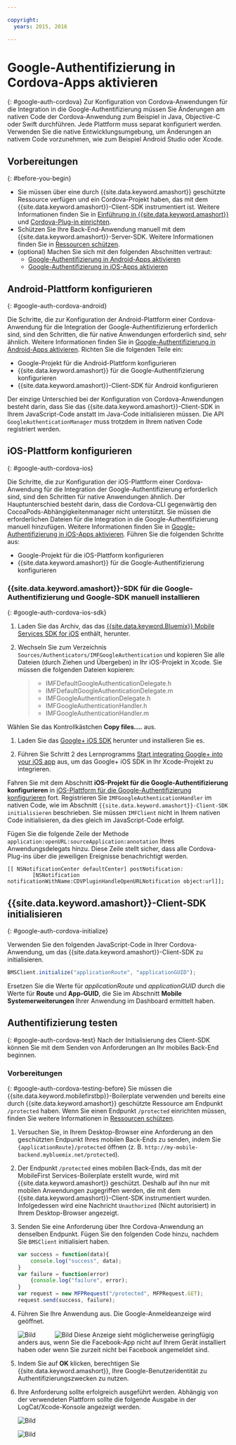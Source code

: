 ```yaml
---

copyright:
  years: 2015, 2016

---
```


# Google-Authentifizierung in Cordova-Apps aktivieren
{: #google-auth-cordova}
Zur Konfiguration von Cordova-Anwendungen für die Integration in die Google-Authentifizierung müssen Sie Änderungen am nativen Code der Cordova-Anwendung zum Beispiel in Java, Objective-C oder Swift durchführen. Jede Plattform muss separat konfiguriert werden. Verwenden Sie die native Entwicklungsumgebung, um Änderungen an nativem Code vorzunehmen, wie zum Beispiel Android Studio oder Xcode.

## Vorbereitungen
{: #before-you-begin}
* Sie müssen über eine durch {{site.data.keyword.amashort}} geschützte Ressource verfügen und ein Cordova-Projekt haben, das mit dem {{site.data.keyword.amashort}}-Client-SDK instrumentiert ist. Weitere Informationen finden Sie in [Einführung in {{site.data.keyword.amashort}}](https://console.{DomainName}/docs/services/mobileaccess/getting-started.html) und [Cordova-Plug-in einrichten](https://console.{DomainName}/docs/services/mobileaccess/getting-started-cordova.html).  
* Schützen Sie Ihre Back-End-Anwendung manuell mit dem {{site.data.keyword.amashort}}-Server-SDK. Weitere Informationen finden Sie in [Ressourcen schützen](https://console.{DomainName}/docs/services/mobileaccess/protecting-resources.html).
* (optional) Machen Sie sich mit den folgenden Abschnitten vertraut:
   * [Google-Authentifizierung in Android-Apps aktivieren](https://console.{DomainName}/docs/services/mobileaccess/google-auth-android.html)
   * [Google-Authentifizierung in iOS-Apps aktivieren](https://console.{DomainName}/docs/services/mobileaccess/google-auth-ios.html)


## Android-Plattform konfigurieren
{: #google-auth-cordova-android}

Die Schritte, die zur Konfiguration der Android-Plattform einer Cordova-Anwendung für die Integration der Google-Authentifizierung erforderlich sind, sind den Schritten, die für native Anwendungen erforderlich sind, sehr ähnlich. Weitere Informationen finden Sie in [Google-Authentifizierung in Android-Apps aktivieren](https://console.{DomainName}/docs/services/mobileaccess/google-auth-android.html). Richten Sie die folgenden Teile ein:

* Google-Projekt für die Android-Plattform konfigurieren
* {{site.data.keyword.amashort}} für die Google-Authentifizierung konfigurieren
* {{site.data.keyword.amashort}}-Client-SDK für Android konfigurieren

Der einzige Unterschied bei der Konfiguration von Cordova-Anwendungen besteht darin, dass Sie das {{site.data.keyword.amashort}}-Client-SDK in Ihrem JavaScript-Code anstatt im Java-Code initialisieren müssen. Die API `GoogleAuthenticationManager` muss trotzdem in Ihrem nativen Code registriert werden.

## iOS-Plattform konfigurieren
{: #google-auth-cordova-ios}

Die Schritte, die zur Konfiguration der iOS-Plattform einer Cordova-Anwendung für die Integration der Google-Authentifizierung erforderlich sind, sind den Schritten für native Anwendungen ähnlich. Der Hauptunterschied besteht darin, dass die Cordova-CLI gegenwärtig den CocoaPods-Abhängigkeitenmanager nicht unterstützt. Sie müssen die erforderlichen Dateien für die Integration in die Google-Authentifizierung manuell hinzufügen. Weitere Informationen finden Sie in [Google-Authentifizierung in iOS-Apps aktivieren](https://console.{DomainName}/docs/services/mobileaccess/google-auth-ios.html). Führen Sie die folgenden Schritte aus:

* Google-Projekt für die iOS-Plattform konfigurieren
* {{site.data.keyword.amashort}} für die Google-Authentifizierung konfigurieren

### {{site.data.keyword.amashort}}-SDK für die Google-Authentifizierung und Google-SDK manuell installieren
{: #google-auth-cordova-ios-sdk}
1. Laden Sie das Archiv, das das [{{site.data.keyword.Bluemix}} Mobile Services SDK for iOS](https://hub.jazz.net/git/bluemixmobilesdk/imf-ios-sdk/archive?revstr=master) enthält, herunter.

1. Wechseln Sie zum Verzeichnis `Sources/Authenticators/IMFGoogleAuthentication` und kopieren Sie alle Dateien (durch Ziehen und Übergeben) in Ihr iOS-Projekt in Xcode. Sie müssen die folgenden Dateien kopieren:

	> * IMFDefaultGoogleAuthenticationDelegate.h
	> * IMFDefaultGoogleAuthenticationDelegate.m
	> * IMFGoogleAuthenticationDelegate.h
	> * IMFGoogleAuthenticationHandler.h
	> * IMFGoogleAuthenticationHandler.m

Wählen Sie das Kontrollkästchen **Copy files....** aus.

1. Laden Sie das [Google+ iOS SDK](http://goo.gl/9cTqyZ) herunter und installieren Sie es.

1. Führen Sie Schritt 2 des Lernprogramms [Start integrating Google+ into your iOS app](https://developers.google.com/+/mobile/ios/getting-started) aus, um das Google+ iOS SDK in Ihr Xcode-Projekt zu integrieren.

Fahren Sie mit dem Abschnitt **iOS-Projekt für die Google-Authentifizierung konfigurieren** in [iOS-Plattform für die Google-Authentifizierung konfigurieren](https://console.{DomainName}/docs/services/mobileaccess/google-auth-ios.html) fort. Registrieren Sie `IMFGoogleAuthenticationHandler` im nativen Code, wie im Abschnitt `{{site.data.keyword.amashort}}-Client-SDK initialisieren` beschrieben. Sie müssen `IMFClient` nicht in Ihrem nativen Code initialisieren, da dies gleich im JavaScript-Code erfolgt.

Fügen Sie die folgende Zeile der Methode `application:openURL:sourceApplication:annotation` Ihres Anwendungsdelegats hinzu. Diese Zeile stellt sicher, dass alle Cordova-Plug-ins über die jeweiligen Ereignisse benachrichtigt werden.

```
[[ NSNotificationCenter defaultCenter] postNotification:
		[NSNotification notificationWithName:CDVPluginHandleOpenURLNotification object:url]];      
```

## {{site.data.keyword.amashort}}-Client-SDK initialisieren
{: #google-auth-cordova-initialize}

Verwenden Sie den folgenden JavaScript-Code in Ihrer Cordova-Anwendung, um das {{site.data.keyword.amashort}}-Client-SDK zu initialisieren.

```JavaScript
BMSClient.initialize("applicationRoute", "applicationGUID");
```

Ersetzen Sie die Werte für *applicationRoute* und *applicationGUID* durch die Werte für **Route** und **App-GUID**, die Sie im Abschnitt **Mobile Systemerweiterungen** Ihrer Anwendung im Dashboard ermittelt haben.

## Authentifizierung testen
{: #google-auth-cordova-test}
Nach der Initialisierung des Client-SDK können Sie mit dem Senden von Anforderungen an Ihr mobiles Back-End beginnen.

### Vorbereitungen
{: #google-auth-cordova-testing-before}
Sie müssen die {{site.data.keyword.mobilefirstbp}}-Boilerplate verwenden und bereits eine durch {{site.data.keyword.amashort}} geschützte Ressource am Endpunkt `/protected` haben. Wenn Sie einen Endpunkt `/protected` einrichten müssen, finden Sie weitere Informationen in [Ressourcen schützen](https://console.{DomainName}/docs/services/mobileaccess/protecting-resources.html).


1. Versuchen Sie, in Ihrem Desktop-Browser eine Anforderung an den geschützten Endpunkt Ihres mobilen Back-Ends zu senden, indem Sie `{applicationRoute}/protected` öffnen (z. B. `http://my-mobile-backend.mybluemix.net/protected`).

1. Der Endpunkt `/protected` eines mobilen Back-Ends, das mit der MobileFirst Services-Boilerplate erstellt wurde, wird mit {{site.data.keyword.amashort}} geschützt. Deshalb auf ihn nur mit mobilen Anwendungen zugegriffen werden, die mit dem {{site.data.keyword.amashort}}-Client-SDK instrumentiert wurden. Infolgedessen wird eine Nachricht `Unauthorized` (Nicht autorisiert) in Ihrem Desktop-Browser angezeigt.

1. Senden Sie eine Anforderung über Ihre Cordova-Anwendung an denselben Endpunkt. Fügen Sie den folgenden Code hinzu, nachdem Sie `BMSClient` initialisiert haben.

	```JavaScript
	var success = function(data){
    	console.log("success", data);
    }
	var failure = function(error)
    	{console.log("failure", error);
    }
	var request = new MFPRequest("/protected", MFPRequest.GET);
	request.send(success, failure);
	```


1. Führen Sie Ihre Anwendung aus. Die Google-Anmeldeanzeige wird geöffnet.

	![Bild](images/android-google-login.png) &nbsp;&nbsp;&nbsp;&nbsp;&nbsp;&nbsp;&nbsp;&nbsp;&nbsp;	![Bild](images/ios-google-login.png)
	Diese Anzeige sieht möglicherweise geringfügig anders aus, wenn Sie die Facebook-App nicht auf Ihrem Gerät installiert haben oder wenn Sie zurzeit nicht bei Facebook angemeldet sind.
1. Indem Sie auf **OK** klicken, berechtigen Sie {{site.data.keyword.amashort}}, Ihre Google-Benutzeridentität zu Authentifizierungszwecken zu nutzen.

1. 	Ihre Anforderung sollte erfolgreich ausgeführt werden. Abhängig von der verwendeten Plattform sollte die folgende Ausgabe in der LogCat/Xcode-Konsole angezeigt werden.

	![Bild](images/android-google-login-success.png)

	![Bild](images/ios-google-login-success.png)
